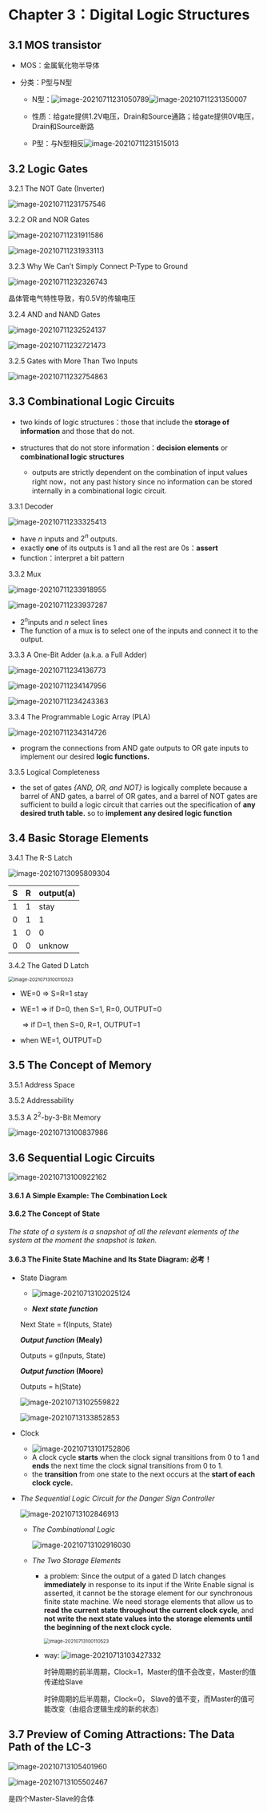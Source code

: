 # Chapter 3：Digital Logic Structures

## 3.1 MOS transistor

- MOS：金属氧化物半导体

- 分类：P型与N型

  - N型：![image-20210711231050789](Chapter%203%EF%BC%9ADigital%20Logic%20Structures.assets/image-20210711231050789.png)![image-20210711231350007](Chapter%203%EF%BC%9ADigital%20Logic%20Structures.assets/image-20210711231350007.png)

  - 性质：给gate提供1.2V电压，Drain和Source通路；给gate提供0V电压，Drain和Source断路

  - P型：与N型相反![image-20210711231515013](Chapter%203%EF%BC%9ADigital%20Logic%20Structures.assets/image-20210711231515013.png)

    

## 3.2 Logic Gates

3.2.1 The NOT Gate (Inverter)

![image-20210711231757546](Chapter%203%EF%BC%9ADigital%20Logic%20Structures.assets/image-20210711231757546.png) 



3.2.2 OR and NOR Gates

![image-20210711231911586](Chapter%203%EF%BC%9ADigital%20Logic%20Structures.assets/image-20210711231911586-1626188982652.png) 

![image-20210711231933113](Chapter%203%EF%BC%9ADigital%20Logic%20Structures.assets/image-20210711231933113.png) 

3.2.3 Why We Can’t Simply Connect P-Type to Ground

![image-20210711232326743](Chapter%203%EF%BC%9ADigital%20Logic%20Structures.assets/image-20210711232326743.png) 

晶体管电气特性导致，有0.5V的传输电压



3.2.4 AND and NAND Gates

![image-20210711232524137](Chapter%203%EF%BC%9ADigital%20Logic%20Structures.assets/image-20210711232524137.png) 

![image-20210711232721473](Chapter%203%EF%BC%9ADigital%20Logic%20Structures.assets/image-20210711232721473.png) 



3.2.5 Gates with More Than Two Inputs

 ![image-20210711232754863](Chapter%203%EF%BC%9ADigital%20Logic%20Structures.assets/image-20210711232754863.png)







## 3.3 Combinational Logic Circuits

- two kinds of logic structures：those that include the **storage of information** and those that do not.

- structures that do not store information：**decision elements** or **combinational logic structures** 
  - outputs are strictly dependent on the combination of input values right now，not any past history since no information can be stored internally in a combinational logic circuit.

3.3.1 Decoder

![image-20210711233325413](Chapter%203%EF%BC%9ADigital%20Logic%20Structures.assets/image-20210711233325413.png) 

- have $n$ inputs and $2^n$ outputs.
- exactly **one** of its outputs is 1 and all the rest are 0s：**assert**
- function：interpret a bit pattern



3.3.2 Mux

![image-20210711233918955](Chapter%203%EF%BC%9ADigital%20Logic%20Structures.assets/image-20210711233918955.png) 

![image-20210711233937287](Chapter%203%EF%BC%9ADigital%20Logic%20Structures.assets/image-20210711233937287.png) 

-  $2^n$inputs and *n* select lines
-  The function of a mux is to select one of the inputs and connect it to the output.



3.3.3 A One-Bit Adder (a.k.a. a Full Adder)

![image-20210711234136773](Chapter%203%EF%BC%9ADigital%20Logic%20Structures.assets/image-20210711234136773.png) 

 ![image-20210711234147956](Chapter%203%EF%BC%9ADigital%20Logic%20Structures.assets/image-20210711234147956.png)

 ![image-20210711234243363](Chapter%203%EF%BC%9ADigital%20Logic%20Structures.assets/image-20210711234243363.png)





3.3.4 The Programmable Logic Array (PLA)

![image-20210711234314726](Chapter%203%EF%BC%9ADigital%20Logic%20Structures.assets/image-20210711234314726.png) 

- program the connections from AND gate outputs to OR gate inputs to implement our desired **logic functions.**



3.3.5 Logical Completeness

- the set of gates *{*AND, OR, and NOT*}* is logically complete because a barrel of AND gates, a barrel of OR gates, and a barrel of NOT gates are sufficient to build a logic circuit that carries out the specification of **any desired truth table.** so to **implement any desired logic function**





## 3.4 Basic Storage Elements

3.4.1 The R-S Latch

![image-20210713095809304](Chapter%203%EF%BC%9ADigital%20Logic%20Structures.assets/image-20210713095809304.png) 

 

| S    | R    | output(a) |
| ---- | ---- | --------- |
| 1    | 1    | stay      |
| 0    | 1    | 1         |
| 1    | 0    | 0         |
| 0    | 0    | unknow    |

3.4.2 The Gated D Latch

<img src="Chapter%203%EF%BC%9ADigital%20Logic%20Structures.assets/image-20210713100110523.png" alt="image-20210713100110523" style="zoom:67%;" /> 

- WE=0  =>  S=R=1 stay

- WE=1  =>  if D=0, then S=1, R=0, OUTPUT=0

  ​            =>  if D=1, then S=0, R=1, OUTPUT=1

- when WE=1, OUTPUT=D  



## 3.5 The Concept of Memory

3.5.1 Address Space

3.5.2 Addressability

3.5.3 A $2^2$-by-3-Bit Memory

![image-20210713100837986](Chapter%203%EF%BC%9ADigital%20Logic%20Structures.assets/image-20210713100837986.png) 





## 3.6 Sequential Logic Circuits

![image-20210713100922162](Chapter%203%EF%BC%9ADigital%20Logic%20Structures.assets/image-20210713100922162.png) 

#### 3.6.1 A Simple Example: The Combination Lock

#### 3.6.2 The Concept of State

 *The state of a system is a snapshot of all the relevant elements of the system at the moment the snapshot is taken.*

#### 3.6.3 The Finite State Machine and Its State Diagram: 必考！

- State Diagram

  - ![image-20210713102025124](Chapter%203%EF%BC%9ADigital%20Logic%20Structures.assets/image-20210713102025124.png) 

  -  ***Next state function***

    Next State = f(Inputs, State)

    ***Output function* (Mealy)** 

    Outputs = g(Inputs, State)

    ***Output function* (Moore)** 

    Outputs = h(State)

    ![image-20210713102559822](Chapter%203%EF%BC%9ADigital%20Logic%20Structures.assets/image-20210713102559822.png) 

    ![image-20210713133852853](Chapter%203%EF%BC%9ADigital%20Logic%20Structures.assets/image-20210713133852853.png)

- Clock

  - ![image-20210713101752806](Chapter%203%EF%BC%9ADigital%20Logic%20Structures.assets/image-20210713101752806.png)
  -  A clock cycle **starts** when the clock signal transitions from 0 to 1 and **ends** the next time the clock signal transitions from 0 to 1.
  - the **transition** from one state to the next occurs at the **start of each clock cycle.**

- *The Sequential Logic Circuit for the Danger Sign Controller*

  ![image-20210713102846913](Chapter%203%EF%BC%9ADigital%20Logic%20Structures.assets/image-20210713102846913.png) 

  - *The Combinational Logic*

     ![image-20210713102916030](Chapter%203%EF%BC%9ADigital%20Logic%20Structures.assets/image-20210713102916030.png)

  - *The Two Storage Elements*

    - a problem:  Since the output of a gated D latch changes **immediately** in response to its input if the Write Enable signal is asserted, it cannot be the storage element for our synchronous finite state machine. We need storage elements that allow us to **read the current state throughout the current clock cycle**, and **not write the next state values into the storage elements until the beginning of the next clock cycle.**

      <img src="Chapter%203%EF%BC%9ADigital%20Logic%20Structures.assets/image-20210713100110523.png" alt="image-20210713100110523" style="zoom:67%;" /> 

      

    - way: ![image-20210713103427332](Chapter%203%EF%BC%9ADigital%20Logic%20Structures.assets/image-20210713103427332.png)

      时钟周期的前半周期，Clock=1，Master的值不会改变，Master的值传递给Slave

      时钟周期的后半周期，Clock=0， Slave的值不变，而Master的值可能改变（由组合逻辑生成的新的状态）

## 3.7 Preview of Coming Attractions:  The Data Path of the LC-3

![image-20210713105401960](Chapter%203%EF%BC%9ADigital%20Logic%20Structures.assets/image-20210713105401960.png) 

 ![image-20210713105502467](Chapter%203%EF%BC%9ADigital%20Logic%20Structures.assets/image-20210713105502467.png)

是四个Master-Slave的合体